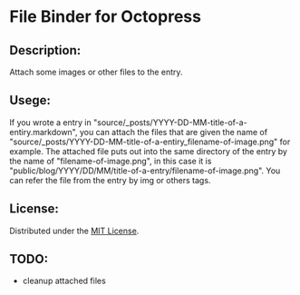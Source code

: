 File Binder for Octopress
=========================

Description:
------------
Attach some images or other files to the entry.

Usege:
------

If you wrote a entry in "source/_posts/YYYY-DD-MM-title-of-a-entiry.markdown",
you can attach the files that are given the name of
"source/_posts/YYYY-DD-MM-title-of-a-entiry_filename-of-image.png" for example.
The attached file puts out into the same directory of the entry by the name of "filename-of-image.png",
in this case it is "public/blog/YYYY/DD/MM/title-of-a-entry/filename-of-image.png".
You can refer the file from the entry by img or others tags.

License:
--------
Distributed under the [MIT License][MIT].

[MIT]: http://www.opensource.org/licenses/mit-license.php

TODO:
-----

* cleanup attached files

